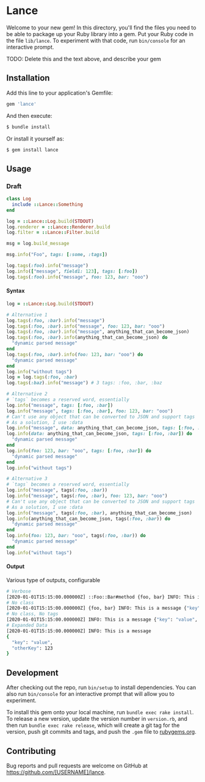 # Lance

Welcome to your new gem! In this directory, you'll find the files you need to be able to package up your Ruby library into a gem. Put your Ruby code in the file `lib/lance`. To experiment with that code, run `bin/console` for an interactive prompt.

TODO: Delete this and the text above, and describe your gem

## Installation

Add this line to your application's Gemfile:

```ruby
gem 'lance'
```

And then execute:

```bash
$ bundle install
```

Or install it yourself as:

```bash
$ gem install lance
```

## Usage

### Draft

```ruby
class Log
  include ::Lance::Something
end

log = ::Lance::Log.build(STDOUT)
log.renderer = ::Lance::Renderer.build
log.filter = ::Lance::Filter.build

msg = log.build_message

msg.info("Foo", tags: [:some, :tags])

log.tags(:foo).info("message")
log.info(["message", field1: 123], tags: [:foo])
log.tags(:foo).info("message", foo: 123, bar: "ooo")
```

#### Syntax

```ruby
log = ::Lance::Log.build(STDOUT)

# Alternative 1
log.tags(:foo, :bar).info("message")
log.tags(:foo, :bar).info("message", foo: 123, bar: "ooo")
log.tags(:foo, :bar).info("message", anything_that_can_become_json)
log.tags(:foo, :bar).info(anything_that_can_become_json) do
  "dynamic parsed message"
end
log.tags(:foo, :bar).info(foo: 123, bar: "ooo") do
  "dynamic parsed message"
end
log.info("without tags")
log = log.tags(:foo, :bar)
log.tags(:baz).info("message") # 3 tags: :foo, :bar, :baz

# Alternative 2
# `tags` becomes a reserved word, essentially
log.info("message", tags: [:foo, :bar])
log.info("message", tags: [:foo, :bar], foo: 123, bar: "ooo")
# Can't use any object that can be converted to JSON and support tags
# As a solution, I use :data
log.info("message", data: anything_that_can_become_json, tags: [:foo, :bar])
log.info(data: anything_that_can_become_json, tags: [:foo, :bar]) do
  "dynamic parsed message"
end
log.info(foo: 123, bar: "ooo", tags: [:foo, :bar]) do
  "dynamic parsed message"
end
log.info("without tags")

# Alternative 3
# `tags` becomes a reserved word, essentially
log.info("message", tags(:foo, :bar))
log.info("message", tags(:foo, :bar), foo: 123, bar: "ooo")
# Can't use any object that can be converted to JSON and support tags
# As a solution, I use :data
log.info("message", tags(:foo, :bar), anything_that_can_become_json)
log.info(anything_that_can_become_json, tags(:foo, :bar)) do
  "dynamic parsed message"
end
log.info(foo: 123, bar: "ooo", tags(:foo, :bar)) do
  "dynamic parsed message"
end
log.info("without tags")
```

#### Output

Various type of outputs, configurable

```bash
# Verbose
[2020-01-01T15:15:00.000000Z] ::Foo::Bar#method {foo, bar} INFO: This is a message {"key": "value", "otherKey": 123}
# No class
[2020-01-01T15:15:00.000000Z] {foo, bar} INFO: This is a message {"key": "value", "otherKey": 123}
# No class, No tags
[2020-01-01T15:15:00.000000Z] INFO: This is a message {"key": "value", "otherKey": 123}
# Expanded Data
[2020-01-01T15:15:00.000000Z] INFO: This is a message
{
  "key": "value",
  "otherKey": 123
}
```

## Development

After checking out the repo, run `bin/setup` to install dependencies. You can also run `bin/console` for an interactive prompt that will allow you to experiment.

To install this gem onto your local machine, run `bundle exec rake install`. To release a new version, update the version number in `version.rb`, and then run `bundle exec rake release`, which will create a git tag for the version, push git commits and tags, and push the `.gem` file to [rubygems.org](https://rubygems.org).

## Contributing

Bug reports and pull requests are welcome on GitHub at https://github.com/[USERNAME]/lance.
